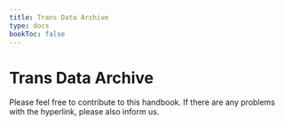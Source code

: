 ```yaml
---
title: Trans Data Archive
type: docs
bookToc: false
---
```


# Trans Data Archive

Please feel free to contribute to this handbook. If there are any problems with the hyperlink, please also inform us.